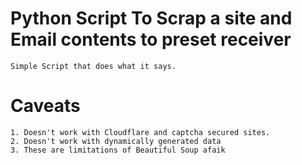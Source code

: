 # Python Script To Scrap a site and Email contents to preset receiver
```
Simple Script that does what it says.
```
# Caveats
```
1. Doesn't work with Cloudflare and captcha secured sites. 
2. Doesn't work with dynamically generated data
3. These are limitations of Beautiful Soup afaik
```
